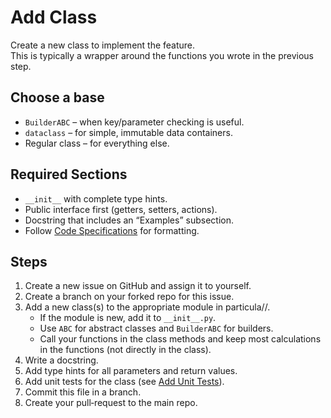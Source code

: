 # Add Class

Create a new class to implement the feature.  
This is typically a wrapper around the functions you wrote in the previous step.

## Choose a base

- `BuilderABC` – when key/parameter checking is useful.
- `dataclass` – for simple, immutable data containers.
- Regular class – for everything else.

## Required Sections

- `__init__` with complete type hints.
- Public interface first (getters, setters, actions).
- Docstring that includes an “Examples” subsection.
- Follow [Code Specifications](../../Code_Specifications/index.md) for formatting.

## Steps

1. Create a new issue on GitHub and assign it to yourself.
2. Create a branch on your forked repo for this issue.
3. Add a new class(s) to the appropriate module in particula/<area>/.
   - If the module is new, add it to `__init__.py`.
   - Use `ABC` for abstract classes and `BuilderABC` for builders.
   - Call your functions in the class methods and keep most calculations in the functions (not directly in the class).
4. Write a docstring.
5. Add type hints for all parameters and return values.
6. Add unit tests for the class (see [Add Unit Tests](Add_Unit_Test.md)).
7. Commit this file in a branch.
8. Create your pull‑request to the main repo.
